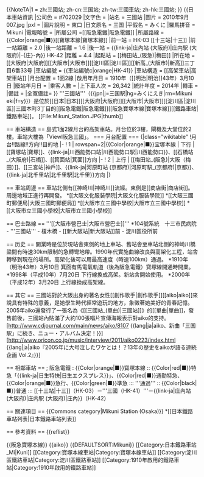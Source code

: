 {{NoteTA|1 = zh:三國站; zh-cn:三国站; zh-tw:三國車站; zh-hk:三國站; }}
{{日本車站資訊
|公司色 = #702029
|文字色 =
|站名 = 三國站
|圖片 = 2010年9月 007.jpg
|pxl =
|圖片說明 = 東口
|日文原名 = 三国
|平假名 = みくに
|羅馬拼音 = Mikuni
|電報略號 =
|所屬公司 =[[阪急電鐵|阪急電鐵]]
|所屬路線 = {{Color|orange|■}}[[寶塚本線|寶塚本線]]
|前一站 = HK-03 [[十三站|十三]]
|前一站距離 = 2.0
|後一站距離 = 1.6
|後一站 = {{link-ja|庄內站 (大阪府)|庄内駅 (大阪府)|-{庄}-內}} HK-42 
|距離 = 4.4
|起點站 = [[梅田站_(阪急)|梅田]]
|所在地 = [[大阪府|大阪府]][[大阪市|大阪市]][[淀川區|淀川區]][[新高_(大阪市)|新高]]三丁目6番33号
|車站編號 = {{車站編號c|orange|HK-41}}
|車站構造 = [[高架車站|高架車站]]
|月台配置 = 1面2線
|啟用年月日 = 1910年（[[明治|明治]]43年）3月10日
|廢站年月日 =
|乘客人數 =
|上下車人次 = 26,342
|統計年度 = 2014年
|轉車 = 
|備註 = 
|全寬備註=
}}
'''三國站'''（{{jpn|j=三国駅|hg=みくにえき|rm=Mikuni eki|f=y}}）是位於[[日本|日本]][[大阪府|大阪府]][[大阪市|大阪市]][[淀川區|淀川區]]三國本町3丁目的[[阪急電鐵|阪急電鐵]][[阪急寶塚本線|寶塚本線]][[鐵路車站|鐵路車站]]。
[[File:Mikuni_Station.JPG|thumb]]

== 車站構造 ==
島式1面2線月台的高架車站。月台位於3樓，閘機及大堂位於2樓。車站大樓為「Viewl阪急三國」。
=== 月台配置 ===
{|class="wikitable"
!月台<!-- 事業者側による呼称 --->!!路線!!方向!!目的地
|-
! 1
| rowspan=2|{{Color|orange|■}}宝塚本線
| 下行
| [[寶塚站|寶塚]]、{{link-ja|川西能勢口站|川西能勢口駅|川西能勢口}}、[[石橋站_(大阪府)|石橋]]、[[箕面站|箕面]]方向
|-
! 2
| 上行
| [[梅田站_(阪急)|大阪（梅田）]]、[[三宮站|神戶]]、{{link-ja|河原町站 (京都府)|河原町駅_(京都府)|京都}}、{{link-ja|北千里站|北千里駅|北千里}}方向
|}

== 車站周邊 ==
車站北側有[[神崎川|神崎川]]流經。東側是[[商店街|商店街]]。周邊地域正進行再開發。
*[[大阪文化服装學院|大阪文化服装學院]]
*[[大阪三國町郵便局|大阪三國町郵便局]]
*[[大阪市立三國中學校|大阪市立三國中學校]]
*[[大阪市立三國小學校|大阪市立三國小學校]]

== 巴士路線 ==
'''[[大阪市營巴士|大阪市營巴士]]'''
*104號系統　十三市民病院 - '''三國站''' - 榎木橋 - [[新大阪站|新大阪站]]前 - 淀川區役所前

== 历史 ==
開業時是位於現站舎東側的地上車站、舊站舎至車站北側的神崎川橋梁間有時速30km限制的急轉彎地帶。1990年代實施曲線改良與高架化工程，站舎轉移到現在的場所。高架化後可以用最高速度（時速100km）通過。
*1910年（明治43年）3月10日 箕面有馬電氣軌道（後為阪急電鐵）寶塚線開通時開業。
*1998年（平成10年）7月20日 下行線換成高架。新站舎開始使用。
*2000年（平成12年）3月20日 上行線換成高架線。

== 其它 ==
三國站對於大阪出身的著名女性[[創作歌手|創作歌手]][[aiko|aiko]]來說具有特殊的意義，是她學生時代經常遊玩的地方，象徵著她美好的青春記憶。2005年aiko還發行了一張名為《[[三國站_(單曲)|三國站]]》的[[單曲|單曲]]，發售前後，三國站內貼滿了大約100張唱片宣傳海報表示對aiko的支持。<ref>[http://www.cdjournal.com/main/news/aiko/8107 {{lang|ja|aiko、新曲「三国駅」に続き、ニュー・アルバム決定！}}]</ref><ref>[http://www.oricon.co.jp/music/interview/2011/aiko0223/index.html {{lang|ja|aiko『2005年に大号泣したワケとは！？13年の歴史をaikoが語る連続企画 Vol.2』}}]</ref>

== 相鄰車站 ==
; 阪急電鐵
: {{Color|orange|■}}寶塚本線
:: {{Color|red|■}}特急「{{link-ja|日生特快|日生エクスプレス}}」、{{Color|red|■}}通勤特急、{{Color|orange|■}}急行、{{Color|green|■}}準急
::: '''通過'''
:: {{Color|black|■}}普通
::: [[十三站|十三]]（HK-03）－'''三國（HK-41）'''－{{link-ja|庄內站 (大阪府)|庄内駅 (大阪府)|庄內}}（HK-42）

== 關連項目 ==
{{Commons category|Mikuni Station (Osaka)}}
*[[日本鐵路車站列表|日本鐵路車站列表]]

== 參考資料 ==
{{reflist}}

{{阪急寶塚本線}}
{{aiko}}
{{DEFAULTSORT:Mikuni}}
[[Category:日本鐵路車站_Mi|Kuni]]
[[Category:寶塚本線車站|Category:寶塚本線車站]]
[[Category:淀川區鐵路車站|Category:淀川區鐵路車站]]
[[Category:1910年啟用的鐵路車站|Category:1910年啟用的鐵路車站]]